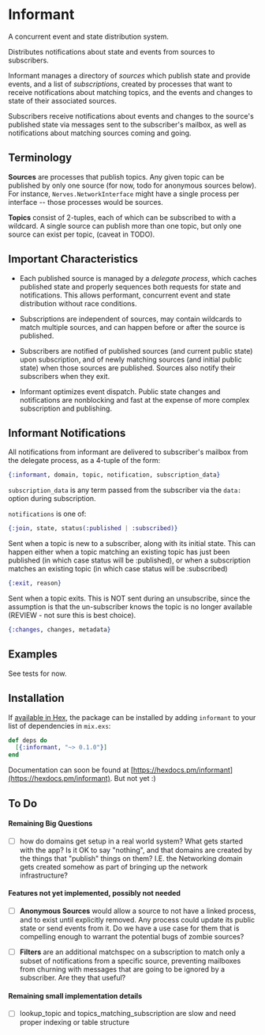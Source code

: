 # Informant

A concurrent event and state distribution system.

Distributes notifications about state and events from sources to subscribers.

Informant manages a directory of _sources_ which publish state and provide
events, and a list of _subscriptions_, created by processes that want to
receive notifications about matching topics, and the events and changes to state of their associated sources.

Subscribers receive notifications about events and changes to the source's
published state via messages sent to the subscriber's mailbox, as well as
notifications about matching sources coming and going.

## Terminology

  **Sources** are processes that publish topics.  Any given topic can be
  published by only one source (for now, todo for anonymous sources below).
  For instance, `Nerves.NetworkInterface` might have a single process per
  interface -- those processes would be sources.

  **Topics** consist of 2-tuples, each of which can be subscribed to with a
  wildcard.   A single source can publish more than one topic, but only
  one source can exist per topic, (caveat in TODO).

## Important Characteristics

- Each published source is managed by a _delegate process_, which caches
  published state and properly sequences both requests for state and
  notifications.  This allows performant, concurrent event and state
  distribution without race conditions.

- Subscriptions are independent of sources, may contain wildcards to match
  multiple sources, and can happen before or after the source is published.

- Subscribers are notified of published sources (and current public state)
  upon subscription, and of newly matching sources (and initial public state)
  when those sources are published. Sources also notify their subscribers when
  they exit.

- Informant optimizes event dispatch. Public state changes and notifications
  are nonblocking and fast at the expense of more complex subscription and
  publishing.

## Informant Notifications

All notifications from informant are delivered to subscriber's mailbox from the
delegate process, as a 4-tuple of the form:

```elixir
{:informant, domain, topic, notification, subscription_data}
```

`subscription_data` is any term passed from the subscriber via the `data:` option during subscription.  

`notifications` is one of:

```elixir
{:join, state, status(:published | :subscribed)}
```
Sent when a topic is new to a subscriber, along with its initial state.  This can happen either when a topic matching an existing topic has just been published (in which case status will be :published), or when a subscription matches an existing topic (in which case status will be :subscribed)

```elixir
{:exit, reason}
```
Sent when a topic exits.  This is NOT sent during an unsubscribe, since the assumption is that the un-subscriber knows the topic is no longer available (REVIEW - not sure this is best choice).

```elixir
{:changes, changes, metadata}    
```

## Examples

See tests for now.

## Installation

If [available in Hex](https://hex.pm/docs/publish), the package can be installed
by adding `informant` to your list of dependencies in `mix.exs`:

```elixir
def deps do
  [{:informant, "~> 0.1.0"}]
end
```
Documentation can soon be found at [https://hexdocs.pm/informant](https://hexdocs.pm/informant).  But not yet :)

## To Do

#### Remaining Big Questions

- [ ] how do domains get setup in a real world system?  What gets started
with the app?  Is it OK to say "nothing", and that domains are created by the things that "publish" things on them?  I.E. the Networking domain gets created
somehow as part of bringing up the network infrastructure?

#### Features not yet implemented, possibly not needed

- [ ] **Anonymous Sources** would allow a source to not have a linked process, and to exist until explicitly removed.  Any process could update its public state or send events from it.  Do we have a use case for them that is compelling enough to warrant the potential bugs of zombie sources?

- [ ] **Filters** are an additional matchspec on a subscription to match only a subset of notifications from a specific source, preventing mailboxes from churning with messages that are going to be ignored by a subscriber.  Are they that useful?

#### Remaining small implementation details

- [ ] lookup_topic and topics_matching_subscription are slow and need
      proper indexing or table structure
